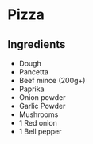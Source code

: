 # Pizza

## Ingredients

- Dough
- Pancetta
- Beef mince (200g+)
- Paprika
- Onion powder
- Garlic Powder
- Mushrooms
- 1 Red onion
- 1 Bell pepper